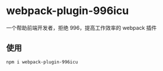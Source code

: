 # webpack-plugin-996icu

一个帮助前端开发者，拒绝 996，提高工作效率的 webpack 插件

## 使用

```bash
npm i webpack-plugin-996icu
```

```js

```
